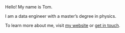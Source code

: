 Hello! My name is Tom.

I am a data engineer with a master’s degree in physics.

To learn more about me, visit [my website](https://tjkuson.me/) or [get in touch](mailto:mail@tjkuson.me).
